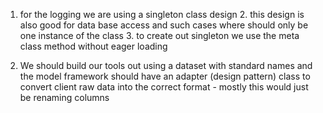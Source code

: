1. for the logging we are using a singleton class design
   2. this design is also good for data base access and such cases where should only be one instance of the class
   3. to create out singleton we use the meta class method without eager loading

2. We should build our tools out using a dataset with standard names and the model framework should have an
   adapter (design pattern) class to convert client raw data into the correct format - mostly this would just be 
   renaming columns